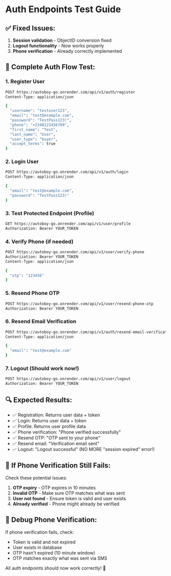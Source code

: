 # Auth Endpoints Test Guide

## ✅ Fixed Issues:
1. **Session validation** - ObjectID conversion fixed
2. **Logout functionality** - Now works properly
3. **Phone verification** - Already correctly implemented

## 🧪 Complete Auth Flow Test:

### 1. Register User
```bash
POST https://autoboy-go.onrender.com/api/v1/auth/register
Content-Type: application/json

{
  "username": "testuser123",
  "email": "test@example.com",
  "password": "TestPass123!",
  "phone": "+2348123456789",
  "first_name": "Test",
  "last_name": "User",
  "user_type": "buyer",
  "accept_terms": true
}
```

### 2. Login User
```bash
POST https://autoboy-go.onrender.com/api/v1/auth/login
Content-Type: application/json

{
  "email": "test@example.com",
  "password": "TestPass123!"
}
```

### 3. Test Protected Endpoint (Profile)
```bash
GET https://autoboy-go.onrender.com/api/v1/user/profile
Authorization: Bearer YOUR_TOKEN
```

### 4. Verify Phone (if needed)
```bash
POST https://autoboy-go.onrender.com/api/v1/user/verify-phone
Authorization: Bearer YOUR_TOKEN
Content-Type: application/json

{
  "otp": "123456"
}
```

### 5. Resend Phone OTP
```bash
POST https://autoboy-go.onrender.com/api/v1/user/resend-phone-otp
Authorization: Bearer YOUR_TOKEN
```

### 6. Resend Email Verification
```bash
POST https://autoboy-go.onrender.com/api/v1/auth/resend-email-verification
Content-Type: application/json

{
  "email": "test@example.com"
}
```

### 7. Logout (Should work now!)
```bash
POST https://autoboy-go.onrender.com/api/v1/user/logout
Authorization: Bearer YOUR_TOKEN
```

## 🔍 Expected Results:
- ✅ Registration: Returns user data + token
- ✅ Login: Returns user data + token  
- ✅ Profile: Returns user profile data
- ✅ Phone verification: "Phone verified successfully"
- ✅ Resend OTP: "OTP sent to your phone"
- ✅ Resend email: "Verification email sent"
- ✅ Logout: "Logout successful" (NO MORE "session expired" error!)

## 🚨 If Phone Verification Still Fails:
Check these potential issues:
1. **OTP expiry** - OTP expires in 10 minutes
2. **Invalid OTP** - Make sure OTP matches what was sent
3. **User not found** - Ensure token is valid and user exists
4. **Already verified** - Phone might already be verified

## 📝 Debug Phone Verification:
If phone verification fails, check:
- Token is valid and not expired
- User exists in database
- OTP hasn't expired (10 minute window)
- OTP matches exactly what was sent via SMS

All auth endpoints should now work correctly! 🎉